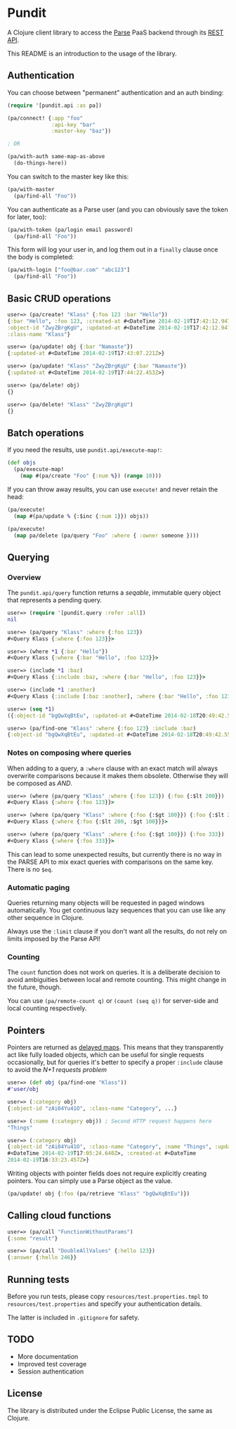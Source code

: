 # Pundit

A Clojure client library to access the [Parse](http://parse.com) PaaS backend
through its [REST API](https://www.parse.com/docs/rest).

This README is an introduction to the usage of the library.

## Authentication

You can choose between "permanent" authentication and an auth binding:

```clojure
(require '[pundit.api :as pa])

(pa/connect! {:app "foo"
              :api-key "bar"
              :master-key "baz"})

; OR

(pa/with-auth same-map-as-above
  (do-things-here))
```

You can switch to the master key like this:

```clojure
(pa/with-master
  (pa/find-all "Foo"))
```

You can authenticate as a Parse user (and you can obviously save the token for
later, too):

```clojure
(pa/with-token (pa/login email password)
  (pa/find-all "Foo"))
```

This form will log your user in, and log them out in a `finally` clause once
the body is completed:

```clojure
(pa/with-login ["foo@bar.com" "abc123"]
  (pa/find-all "Foo"))
```

## Basic CRUD operations

```clojure
user=> (pa/create! "Klass" {:foo 123 :bar "Hello"})
{:bar "Hello", :foo 123, :created-at #<DateTime 2014-02-19T17:42:12.947Z>,
:object-id "ZwyZBrgKgU", :updated-at #<DateTime 2014-02-19T17:42:12.947Z>,
:class-name "Klass"}

user=> (pa/update! obj {:bar "Namaste"})
{:updated-at #<DateTime 2014-02-19T17:43:07.221Z>}

user=> (pa/update! "Klass" "ZwyZBrgKgU" {:bar "Namaste"})
{:updated-at #<DateTime 2014-02-19T17:44:22.453Z>}

user=> (pa/delete! obj)
{}

user=> (pa/delete! "Klass" "ZwyZBrgKgU")
{}
```

## Batch operations

If you need the results, use `pundit.api/execute-map!`:

```clojure
(def objs
  (pa/execute-map!
    (map #(pa/create "Foo" {:num %}) (range 10)))
```

If you can throw away results, you can use `execute!` and never retain the
head:

```clojure
(pa/execute!
  (map #(pa/update % {:$inc {:num 1}}) objs))

(pa/execute!
  (map pa/delete (pa/query "Foo" :where { :owner someone })))
```

## Querying

### Overview

The `pundit.api/query` function returns a *seqable*, immutable query object that
represents a pending query.

```clojure
user=> (require '[pundit.query :refer :all])
nil

user=> (pa/query "Klass" :where {:foo 123})
#<Query Klass {:where {:foo 123}}>

user=> (where *1 {:bar "Hello"})
#<Query Klass {:where {:bar "Hello", :foo 123}}>

user=> (include *1 :baz)
#<Query Klass {:include :baz, :where {:bar "Hello", :foo 123}}>

user=> (include *1 :another)
#<Query Klass {:include [:baz :another], :where {:bar "Hello", :foo 123}}>

user=> (seq *1)
({:object-id "bgQwXqBtEu", :updated-at #<DateTime 2014-02-18T20:49:42.559Z>, ..... })

user=> (pa/find-one "Klass" :where {:foo 123} :include :baz)
{:object-id "bgQwXqBtEu", :updated-at #<DateTime 2014-02-18T20:49:42.559Z>, ..... }
```

### Notes on composing where queries

When adding to a query, a `:where` clause with an exact match will always
overwrite comparisons because it makes them obsolete. Otherwise they will be
composed as *AND*.

```clojure
user=> (where (pa/query "Klass" :where {:foo 123}) {:foo {:$lt 200}})
#<Query Klass {:where {:foo 123}}>

user=> (where (pa/query "Klass" :where {:foo {:$gt 100}}) {:foo {:$lt 200}})
#<Query Klass {:where {:foo {:$lt 200, :$gt 100}}}>

user=> (where (pa/query "Klass" :where {:foo {:$gt 100}}) {:foo 333})
#<Query Klass {:where {:foo 333}}>
```

This can lead to some unexpected results, but currently there is no way in the
PARSE API to mix exact queries with comparisons on the same key. There is no
`$eq`.

### Automatic paging

Queries returning many objects will be requested in paged windows
automatically. You get continuous lazy sequences that you can use
like any other sequence in Clojure.

Always use the `:limit` clause if you don't want all the results, do not rely
on limits imposed by the Parse API!

### Counting

The `count` function does not work on queries. It is a deliberate decision to
avoid ambiguities between local and remote counting. This might change in the
future, though.

You can use `(pa/remote-count q)` or `(count (seq q))` for server-side and
local counting respectively.

## Pointers

Pointers are returned as [delayed maps](https://github.com/steerio/delayed-map).
This means that they transparently act like fully loaded objects, which can be
useful for single requests occasionally, but for queries it's better to specify
a proper `:include` clause to avoid the *N+1 requests problem*

```clojure
user=> (def obj (pa/find-one "Klass"))
#'user/obj

user=> (:category obj)
{:object-id "zAi04Yu41O", :class-name "Category", ...}

user=> (:name (:category obj)) ; Second HTTP request happens here
"Things"

user=> (:category obj)
{:object-id "zAi04Yu41O", :class-name "Category", :name "Things", :updated-at
#<DateTime 2014-02-19T17:05:24.640Z>, :created-at #<DateTime
2014-02-19T16:33:23.457Z>}
```

Writing objects with pointer fields does not require explicitly creating
pointers. You can simply use a Parse object as the value.

```clojure
(pa/update! obj {:foo (pa/retrieve "Klass" "bgQwXqBtEu")})
```

## Calling cloud functions

```clojure
user=> (pa/call "FunctionWithoutParams")
{:some "result"}

user=> (pa/call "DoubleAllValues" {:hello 123})
{:answer {:hello 246}}
```

## Running tests

Before you run tests, please copy `resources/test.properties.tmpl` to
`resources/test.properties` and specify your authentication details.

The latter is included in `.gitignore` for safety.

## TODO

* More documentation
* Improved test coverage
* Session authentication

## License

The library is distributed under the Eclipse Public License, the same as
Clojure.
